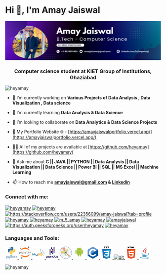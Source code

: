# Hi 👋, I'm Amay Jaiswal
![Banner](https://github.com/heyamay/heyamay/blob/main/Amay%20Jaiswal%20Banner%20Image)

<h3 align="center">Computer science student at KIET Group of Institutions, Ghaziabad</h3>
<p align="left"> <img src="https://komarev.com/ghpvc/?username=heyamay&label=Profile%20views&color=0e75b6&style=flat" alt="heyamay" /> </p>

- 🔭 I’m currently working on **Various Projects of Data Analysis , Data Visualization , Data science**

- 🌱 I’m currently learning **Data Analysis  & Data Science**

- 👯 I’m looking to collaborate on **Data Analytics & Data Science Projects**

- 📌 My Portfolio Website 🌐 - [https://amayjaiswalportfolio.vercel.app/](https://amayjaiswalportfolio.vercel.app/)

- 👨‍💻 All of my projects are available at [https://github.com/heyamay](https://github.com/heyamay)

- 💬 Ask me about **C || JAVA || PYTHON || Data Analysis || Data Visualization || Data Science ||  Power BI || SQL || MS Excel || Machine Learning**

- 📫 How to reach me **amayjaiswal@gmail.com & [Linkedin](https://www.linkedin.com/in/heyamay/)**

<h3 align="left">Connect with me:</h3>
<p align="left">
<a href="https://twitter.com/heyyamay" target="blank"><img align="center" src="https://raw.githubusercontent.com/rahuldkjain/github-profile-readme-generator/master/src/images/icons/Social/twitter.svg" alt="heyyamay" height="30" width="40" /></a>
<a href="https://linkedin.com/in/heyamay" target="blank"><img align="center" src="https://raw.githubusercontent.com/rahuldkjain/github-profile-readme-generator/master/src/images/icons/Social/linked-in-alt.svg" alt="heyamay" height="30" width="40" /></a>
<a href="https://stackoverflow.com/users/https://stackoverflow.com/users/22356099/amay-jaiswal?tab=profile" target="blank"><img align="center" src="https://raw.githubusercontent.com/rahuldkjain/github-profile-readme-generator/master/src/images/icons/Social/stack-overflow.svg" alt="https://stackoverflow.com/users/22356099/amay-jaiswal?tab=profile" height="30" width="40" /></a>
<a href="https://instagram.com/hey.amay" target="blank"><img align="center" src="https://raw.githubusercontent.com/rahuldkjain/github-profile-readme-generator/master/src/images/icons/Social/instagram.svg" alt="heyamay" height="30" width="40" /></a>
<a href="https://www.codechef.com/users/heyamay" target="blank"><img align="center" src="https://cdn.jsdelivr.net/npm/simple-icons@3.1.0/icons/codechef.svg" alt="heyamay" height="30" width="40" /></a>
<a href="https://www.hackerrank.com/m_5_amay" target="blank"><img align="center" src="https://raw.githubusercontent.com/rahuldkjain/github-profile-readme-generator/master/src/images/icons/Social/hackerrank.svg" alt="m_5_amay" height="30" width="40" /></a>
<a href="https://www.leetcode.com/heyamay" target="blank"><img align="center" src="https://raw.githubusercontent.com/rahuldkjain/github-profile-readme-generator/master/src/images/icons/Social/leet-code.svg" alt="heyamay" height="30" width="40" /></a>
<a href="https://medium.com/@amayjaiswal" target="blank">
    <img align="center" src="https://raw.githubusercontent.com/rahuldkjain/github-profile-readme-generator/master/src/images/icons/Social/medium.svg" alt="amayjaiswal" height="30" width="40" />
</a>
<a href="https://auth.geeksforgeeks.org/user/https://auth.geeksforgeeks.org/user/heyamay" target="blank"><img align="center" src="https://raw.githubusercontent.com/rahuldkjain/github-profile-readme-generator/master/src/images/icons/Social/geeks-for-geeks.svg" alt="https://auth.geeksforgeeks.org/user/heyamay" height="30" width="40" /></a>
<a href="https://discord.gg/heyamay" target="blank"><img align="center" src="https://raw.githubusercontent.com/rahuldkjain/github-profile-readme-generator/master/src/images/icons/Social/discord.svg" alt="heyamay" height="30" width="40" /></a>
</p>

<h3 align="left">Languages and Tools:</h3>
<p align="left">
    <a href="https://www.python.org" target="_blank" rel="noreferrer"> 
        <img src="https://raw.githubusercontent.com/devicons/devicon/master/icons/python/python-original-wordmark.svg" alt="python" width="40" height="40"/> 
    </a> 
    <a href="https://jupyter.org" target="_blank" rel="noreferrer"> 
        <img src="https://raw.githubusercontent.com/devicons/devicon/master/icons/jupyter/jupyter-original-wordmark.svg" alt="jupyter" width="40" height="40"/> 
    </a> 
    <a href="https://www.mysql.com" target="_blank" rel="noreferrer"> 
        <img src="https://raw.githubusercontent.com/devicons/devicon/master/icons/mysql/mysql-original-wordmark.svg" alt="mysql" width="40" height="40"/> 
    </a> 
    <a 
    <a href="https://pandas.pydata.org" target="_blank" rel="noreferrer"> 
        <img src="https://raw.githubusercontent.com/devicons/devicon/master/icons/pandas/pandas-original-wordmark.svg" alt="pandas" width="40" height="40"/> 
    </a> 
    <a href="https://matplotlib.org" target="_blank" rel="noreferrer"> 
        <img src="https://raw.githubusercontent.com/devicons/devicon/master/icons/matplotlib/matplotlib-original.svg" alt="matplotlib" width="40" height="40"/> 
    </a>
    <a href="https://developer.android.com" target="_blank" rel="noreferrer"> 
        <img src="https://raw.githubusercontent.com/devicons/devicon/master/icons/android/android-original-wordmark.svg" alt="android" width="40" height="40"/> 
    </a> 
    <a href="https://www.cprogramming.com/" target="_blank" rel="noreferrer"> 
        <img src="https://raw.githubusercontent.com/devicons/devicon/master/icons/c/c-original.svg" alt="c" width="40" height="40"/> 
    </a> 
    <a href="https://www.w3schools.com/css/" target="_blank" rel="noreferrer"> 
        <img src="https://raw.githubusercontent.com/devicons/devicon/master/icons/css3/css3-original-wordmark.svg" alt="css3" width="40" height="40"/> 
    </a> 
    <a href="https://git-scm.com/" target="_blank" rel="noreferrer"> 
        <img src="https://www.vectorlogo.zone/logos/git-scm/git-scm-icon.svg" alt="git" width="40" height="40"/> 
    </a> 
    <a href="https://www.w3.org/html/" target="_blank" rel="noreferrer"> 
        <img src="https://raw.githubusercontent.com/devicons/devicon/master/icons/html5/html5-original-wordmark.svg" alt="html5" width="40" height="40"/> 
    </a> 
    <a href="https://www.java.com" target="_blank" rel="noreferrer"> 
        <img src="https://raw.githubusercontent.com/devicons/devicon/master/icons/java/java-original.svg" alt="java" width="40" height="40"/> 
    </a>
</p>



<p><img align="center" src="https://github-readme-stats.vercel.app/api/top-langs?username=heyamay&show_icons=true&locale=en&layout=compact" alt="heyamay" /></p>
